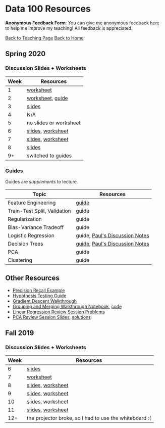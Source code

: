 # Data 100 Resources

**Anonymous Feedback Form**: You can give me anonymous feedback <a href="https://tinyurl.com/raguvirTAfeedback" target="_blank">here</a> to help me improve my teaching! All feedback is appreciated.

<a href="../">Back to Teaching Page</a>
<a href="raguvir.me/">Back to Home</a>


## Spring 2020

### Discussion Slides + Worksheets

| Week | Resources |
| ---- | --------- |
| 1 | <a href="./resources/worksheets/disc01.pdf" target="_blank">worksheet</a> |
| 2 | <a href="./resources/worksheets/disc02.pdf" target="_blank">worksheet</a>, <a href="https://hackmd.io/@rkunani/SybBko1zI" target="_blank">guide</a> |
| 3 | <a href="./resources/slides/disc03.pdf" target="_blank">slides</a> |
| 4 | N/A |
| 5 | no slides or worksheet |
| 6 | <a href="./resources/slides/modeling.pdf" target="_blank">slides</a>, <a href="./resources/worksheets/disc06.pdf" target="_blank">worksheet</a> |
| 7 | <a href="./resources/slides/gradient_descent.pdf" target="_blank">slides</a>, <a href="./resources/worksheets/disc07.pdf" target="_blank">worksheet</a> |
| 8 | <a href="./resources/slides/linear_regression.pdf" target="_blank">slides</a> |
| 9+ | switched to guides |

### Guides

Guides are *supplements* to lecture.

| Topic | Resources |
| ----- | --------- |
| Feature Engineering | <a href="https://hackmd.io/@rkunani/feature-engineering" target="_blank">guide</a> |
| Train-Test Split, Validation | guide |
| Regularization | guide |
| Bias-Variance Tradeoff | guide |
| Logistic Regression | guide, <a href="https://d1b10bmlvqabco.cloudfront.net/attach/k4zyqkjkyt33a2/j6p99phf1k43jq/k9d9hu5z6c7z/Discussion_12.pdf" target="_blank">Paul's Discussion Notes</a> |
| Decision Trees | <a href="https://hackmd.io/@rkunani/decision-tree" target="_blank">guide</a>, <a href="https://d1b10bmlvqabco.cloudfront.net/attach/k4zyqkjkyt33a2/j6p99phf1k43jq/k9d9hu5z6c7z/Discussion_12.pdf" target="_blank">Paul's Discussion Notes</a> |
| PCA | guide |
| Clustering | guide |

## Other Resources

- <a href="./resources/other/precision-recall.pdf" target="_blank">Precision Recall Example</a>
- <a href="https://hackmd.io/@rkunani/hypothesis-testing" target="_blank">Hypothesis Testing Guide</a>
- <a href="./resources/other/gradient_descent_walkthrough.pdf" target="_blank">Gradient Descent Walkthrough</a>
- <a href="./resources/other/group_merge_walkthrough.html" target="_blank">Grouping and Merging Walkthrough Notebook</a>, <a href="./resources/other/group_merge_walkthrough.ipynb" download>code</a>
- <a href="./resources/other/linear_regression_review.pdf" target="_blank">Linear Regression Review Session Problems</a>
- <a href="./resources/other/pca_review.pdf" target="_blank">PCA Review Session Slides</a>, <a href="./resources/other/pca_review_solutions.pdf" target="_blank">solutions</a>

## Fall 2019

### Discussion Slides + Worksheets

| Week | Resources |
| ----- | --------- |
| 6 | <a href="./resources/slides/fa19/pca.pdf" target="_blank">slides</a> |
| 7 | <a href="./resources/worksheets/fa19/disc07.pdf" target="_blank">worksheet</a> |
| 8 | <a href="./resources/slides/fa19/fa19disc08.pdf" target="_blank">slides</a>, <a href="./resources/worksheets/fa19/disc08.pdf" target="_blank">worksheet</a> |
| 9 | <a href="./resources/slides/fa19/linear_regression.pdf" target="_blank">slides</a>, <a href="./resources/worksheets/fa19/disc09.pdf" target="_blank">worksheet</a> |
| 10 | <a href="./resources/slides/fa19/fa19disc10.pdf" target="_blank">slides</a>, <a href="./resources/worksheets/fa19/disc10.pdf" target="_blank">worksheet</a> |
| 11 | <a href="./resources/slides/fa19/logistic_regression.pdf" target="_blank">slides</a>, <a href="./resources/worksheets/fa19/disc11.pdf" target="_blank">worksheet</a> |
| 12+ | the projector broke, so I had to use the whiteboard :( |
